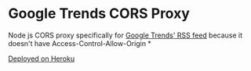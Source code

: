 # Google Trends CORS Proxy

Node js CORS proxy specifically for [Google Trends' RSS feed](https://trends.google.com/trends/trendingsearches/daily/rss?geo=US) because it doesn't have Access-Control-Allow-Origin *

[Deployed on Heroku](https://gtrends-cors-proxy.herokuapp.com)
